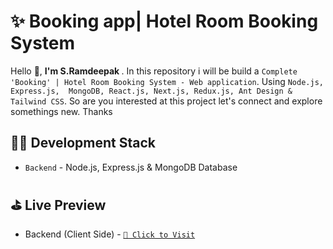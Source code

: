# ✨ Booking app| Hotel Room Booking System

Hello 👋, <strong>I'm S.Ramdeepak </strong>. In this repository i will be build a `Complete 'Booking' | Hotel Room Booking System - Web application`. Using `Node.js, Express.js,  MongoDB, React.js, Next.js, Redux.js, Ant Design & Tailwind CSS`. So are you interested at this project let's connect and explore somethings new. Thanks

<!-- contents of projects -->

## 🧑‍💻 Development Stack

- `Backend` - Node.js, Express.js & MongoDB Database
  
## ⛳️ Live Preview

- Backend (Client Side) - [`🚀 Click to Visit`][Backend-link]

[Backend-link]: https://booking-app-front-end.vercel.app/
